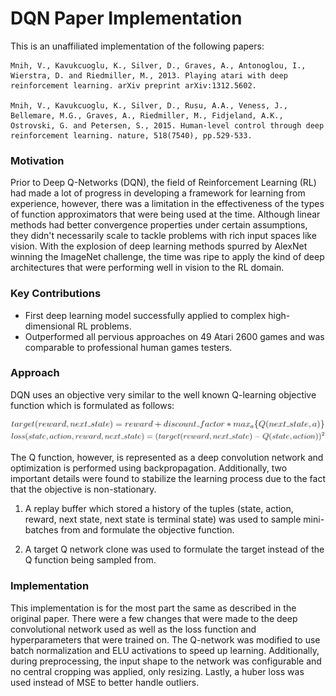 DQN Paper Implementation
========================

This is an unaffiliated implementation of the following papers:

    Mnih, V., Kavukcuoglu, K., Silver, D., Graves, A., Antonoglou, I., Wierstra, D. and Riedmiller, M., 2013. Playing atari with deep reinforcement learning. arXiv preprint arXiv:1312.5602.

    Mnih, V., Kavukcuoglu, K., Silver, D., Rusu, A.A., Veness, J., Bellemare, M.G., Graves, A., Riedmiller, M., Fidjeland, A.K., Ostrovski, G. and Petersen, S., 2015. Human-level control through deep reinforcement learning. nature, 518(7540), pp.529-533.

### Motivation

Prior to Deep Q-Networks (DQN), the field of Reinforcement Learning (RL) had made a lot
of progress in developing a framework for learning from experience, however,
there was a limitation in the effectiveness of the types of function approximators
that were being used at the time. Although linear methods had better convergence
properties under certain assumptions, they didn't necessarily scale to tackle
problems with rich input spaces like vision. With the explosion of deep learning
methods spurred by AlexNet winning the ImageNet challenge, the time was ripe to
apply the kind of deep architectures that were performing well in vision to the RL 
domain.

### Key Contributions

* First deep learning model successfully applied to complex high-dimensional RL problems.
* Outperformed all pervious approaches on 49 Atari 2600 games and was comparable to professional human games testers.

### Approach

DQN uses an objective very similar to the well known Q-learning objective function which is formulated as follows:

<img alt="Equation 1" src="images/equations-0.png" width="550px" />

<img alt="Equation 2" src="images/equations-1.png" width="600px" />

<!--

    target(reward, next\_state) = reward + discount\_factor * max_{a} \{Q(next\_state, a)\}

    loss(state, action, reward, next\_state) = (target(reward, next\_state) - Q(state, action))^2

-->

The Q function, however, is represented as a deep convolution network and optimization
is performed using backpropagation. Additionally, two important details were found to
stabilize the learning process due to the fact that the objective is non-stationary.

1. A replay buffer which stored a history of the tuples 
(state, action, reward, next state, next state is terminal state)
was used to sample mini-batches from and formulate the objective
function.

2. A target Q network clone was used to formulate the target instead of
the Q function being sampled from.

### Implementation

This implementation is for the most part the same as described in the original paper.
There were a few changes that were made to the deep convolutional network used as well
as the loss function and hyperparameters that were trained on. 
The Q-network was modified to use batch normalization and ELU activations 
to speed up learning. Additionally, during preprocessing, the input shape to the network was configurable 
and no central cropping was applied, only resizing. Lastly, a huber loss was used instead 
of MSE to better handle outliers.